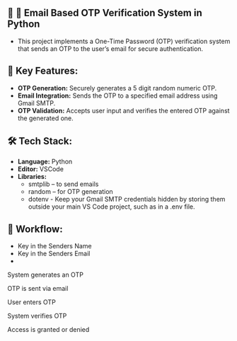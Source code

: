 ## 📧 🔢 Email Based OTP Verification System in Python
- This project implements a One-Time Password (OTP) verification system that sends an OTP to the user’s email for secure authentication.
## 🔧 Key Features:
- **OTP Generation:** Securely generates a 5 digit random numeric OTP.
- **Email Integration:** Sends the OTP to a specified email address using Gmail SMTP.
- **OTP Validation:** Accepts user input and verifies the entered OTP against the generated one.
## 🛠️ Tech Stack:
- **Language:** Python
- **Editor:** VSCode
- **Libraries:**
  - smtplib – to send emails
  - random – for OTP generation
  - dotenv - Keep your Gmail SMTP credentials hidden by storing them outside your main VS Code project, such as in a .env file.
## 🧩 Workflow:
- Key in the Senders Name
- Key in the Senders Email
- 
System generates an OTP

OTP is sent via email

User enters OTP

System verifies OTP

Access is granted or denied
    
 
